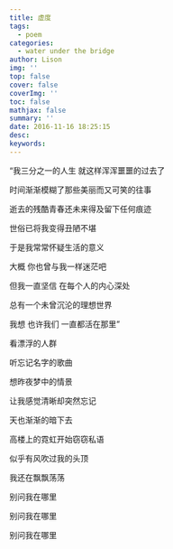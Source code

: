 ```yaml
---
title: 虚度
tags:
  - poem
categories:
  - water under the bridge
author: Lison
img: ''
top: false
cover: false
coverImg: ''
toc: false
mathjax: false
summary: ''
date: 2016-11-16 18:25:15
desc:
keywords:
---
```


“我三分之一的人生 就这样浑浑噩噩的过去了

时间渐渐模糊了那些美丽而又可笑的往事

逝去的残酷青春还未来得及留下任何痕迹

世俗已将我变得丑陋不堪

于是我常常怀疑生活的意义

大概 你也曾与我一样迷茫吧

但我一直坚信 在每个人的内心深处

总有一个未曾沉沦的理想世界

我想 也许我们 一直都活在那里”

<!--more-->

看漂浮的人群

听忘记名字的歌曲

想昨夜梦中的情景

让我感觉清晰却突然忘记

天也渐渐的暗下去

高楼上的霓虹开始窃窃私语

似乎有风吹过我的头顶

我还在飘飘荡荡

别问我在哪里

别问我在哪里

别问我在哪里